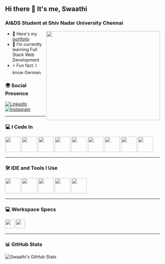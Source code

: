 ## Hi there 👋 It's me, Swaathi  

### AI&DS Student at Shiv Nadar University Chennai  

<img align="right" width="370" height="290" src="https://i.pinimg.com/originals/47/f0/34/47f0342cec72b800463bf003eac1257e.gif">  

- 🔭 Here's my [portfolio](https://swaathi-portfolio.vercel.app/)  
- 🌱 I’m currently learning Full Stack Web Development  
- ⚡ Fun fact: I know German.  

### 🌍 Social Presence  
[![LinkedIn](https://img.shields.io/badge/LinkedIn-0077B5?style=for-the-badge&logo=linkedin&logoColor=white)](https://www.linkedin.com/in/swaathi-b-/)  
[![Instagram](https://img.shields.io/badge/Instagram-d62976?style=for-the-badge&logo=instagram&logoColor=white)](https://www.instagram.com/swaathi1409/)  

---

### 💻 I Code In  
<p align="left">
  <img height="50" width="50" src="https://img.icons8.com/color/48/000000/python.png"/>
  <img height="50" width="50" src="https://img.icons8.com/color/48/000000/c-programming.png"/>
  <img height="50" width="50" src="https://img.icons8.com/color/48/000000/c-plus-plus-logo.png"/>
  <img height="50" width="50" src="https://img.icons8.com/color/48/000000/java-coffee-cup-logo.png"/>
  <img height="50" width="50" src="https://img.icons8.com/color/48/000000/html-5.png"/>
  <img height="50" width="50" src="https://img.icons8.com/color/48/000000/css3.png"/>
  <img height="50" width="50" src="https://img.icons8.com/color/48/000000/javascript.png"/>
  <img height="50" width="50" src="https://img.icons8.com/color/48/000000/mysql-logo.png"/>
  <img height="50" width="50" src="https://img.icons8.com/color/48/000000/mongodb.png"/>
</p>  

---

### 🛠️ IDE and Tools I Use  
<p align="left">
  <img height="50" width="50" src="https://img.icons8.com/color/48/000000/visual-studio-code-2019.png"/>
  <img height="50" width="50" src="https://img.icons8.com/color/50/000000/git.png"/>
  <img height="50" width="50" src="https://img.icons8.com/officel/480/null/java-eclipse.png"/>
  <img height="50" width="50" src="https://img.icons8.com/color/480/null/notion--v1.png"/>
  <img height="50" width="50" src="https://img.icons8.com/doodle/48/000000/adobe-photoshop.png"/>
</p>  

---

### 💻 Workspace Specs  
<img height="30" src="https://img.shields.io/badge/Dell-Latitude_3420-007DB8?style=for-the-badge&logo=dell&logoColor=white"/>  
<img height="30" src="https://img.shields.io/badge/Intel-Core_i5_1135G7-0071C5?style=for-the-badge&logo=intel&logoColor=white"/>  

---

### 📊 GitHub Stats  
![Swaathi's GitHub Stats](https://github-readme-stats.vercel.app/api?username=Swaathi1409&show_icons=true&theme=radical)  
